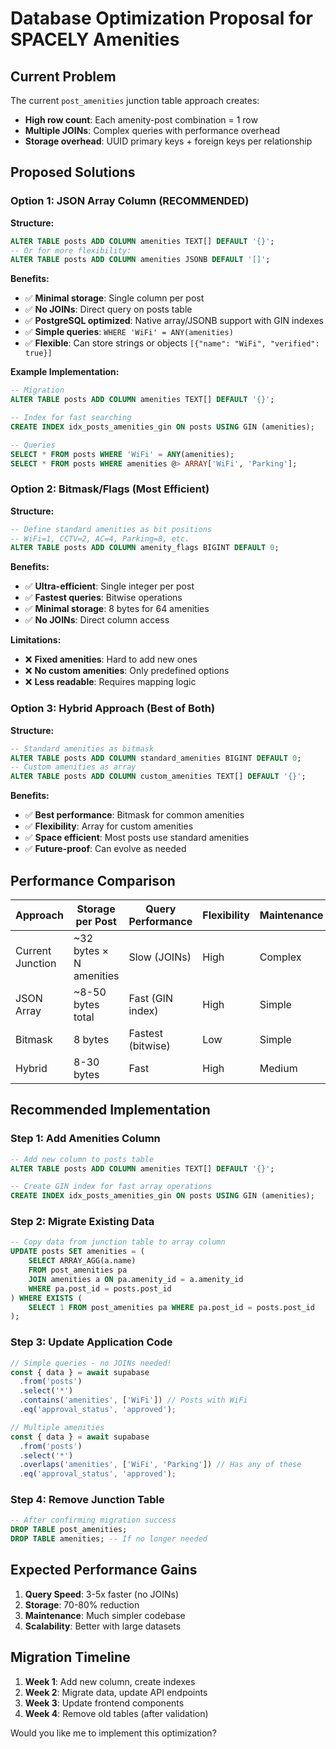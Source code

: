 # Database Optimization Proposal for SPACELY Amenities

## Current Problem
The current `post_amenities` junction table approach creates:
- **High row count**: Each amenity-post combination = 1 row
- **Multiple JOINs**: Complex queries with performance overhead
- **Storage overhead**: UUID primary keys + foreign keys per relationship

## Proposed Solutions

### Option 1: JSON Array Column (RECOMMENDED)
**Structure:**
```sql
ALTER TABLE posts ADD COLUMN amenities TEXT[] DEFAULT '{}';
-- Or for more flexibility:
ALTER TABLE posts ADD COLUMN amenities JSONB DEFAULT '[]';
```

**Benefits:**
- ✅ **Minimal storage**: Single column per post
- ✅ **No JOINs**: Direct query on posts table
- ✅ **PostgreSQL optimized**: Native array/JSONB support with GIN indexes
- ✅ **Simple queries**: `WHERE 'WiFi' = ANY(amenities)`
- ✅ **Flexible**: Can store strings or objects `[{"name": "WiFi", "verified": true}]`

**Example Implementation:**
```sql
-- Migration
ALTER TABLE posts ADD COLUMN amenities TEXT[] DEFAULT '{}';

-- Index for fast searching
CREATE INDEX idx_posts_amenities_gin ON posts USING GIN (amenities);

-- Queries
SELECT * FROM posts WHERE 'WiFi' = ANY(amenities);
SELECT * FROM posts WHERE amenities @> ARRAY['WiFi', 'Parking'];
```

### Option 2: Bitmask/Flags (Most Efficient)
**Structure:**
```sql
-- Define standard amenities as bit positions
-- WiFi=1, CCTV=2, AC=4, Parking=8, etc.
ALTER TABLE posts ADD COLUMN amenity_flags BIGINT DEFAULT 0;
```

**Benefits:**
- ✅ **Ultra-efficient**: Single integer per post
- ✅ **Fastest queries**: Bitwise operations
- ✅ **Minimal storage**: 8 bytes for 64 amenities
- ✅ **No JOINs**: Direct column access

**Limitations:**
- ❌ **Fixed amenities**: Hard to add new ones
- ❌ **No custom amenities**: Only predefined options
- ❌ **Less readable**: Requires mapping logic

### Option 3: Hybrid Approach (Best of Both)
**Structure:**
```sql
-- Standard amenities as bitmask
ALTER TABLE posts ADD COLUMN standard_amenities BIGINT DEFAULT 0;
-- Custom amenities as array
ALTER TABLE posts ADD COLUMN custom_amenities TEXT[] DEFAULT '{}';
```

**Benefits:**
- ✅ **Best performance**: Bitmask for common amenities
- ✅ **Flexibility**: Array for custom amenities
- ✅ **Space efficient**: Most posts use standard amenities
- ✅ **Future-proof**: Can evolve as needed

## Performance Comparison

| Approach | Storage per Post | Query Performance | Flexibility | Maintenance |
|----------|------------------|-------------------|-------------|-------------|
| Current Junction | ~32 bytes × N amenities | Slow (JOINs) | High | Complex |
| JSON Array | ~8-50 bytes total | Fast (GIN index) | High | Simple |
| Bitmask | 8 bytes | Fastest (bitwise) | Low | Simple |
| Hybrid | 8-30 bytes | Fast | High | Medium |

## Recommended Implementation

### Step 1: Add Amenities Column
```sql
-- Add new column to posts table
ALTER TABLE posts ADD COLUMN amenities TEXT[] DEFAULT '{}';

-- Create GIN index for fast array operations
CREATE INDEX idx_posts_amenities_gin ON posts USING GIN (amenities);
```

### Step 2: Migrate Existing Data
```sql
-- Copy data from junction table to array column
UPDATE posts SET amenities = (
    SELECT ARRAY_AGG(a.name)
    FROM post_amenities pa
    JOIN amenities a ON pa.amenity_id = a.amenity_id
    WHERE pa.post_id = posts.post_id
) WHERE EXISTS (
    SELECT 1 FROM post_amenities pa WHERE pa.post_id = posts.post_id
);
```

### Step 3: Update Application Code
```typescript
// Simple queries - no JOINs needed!
const { data } = await supabase
  .from('posts')
  .select('*')
  .contains('amenities', ['WiFi']) // Posts with WiFi
  .eq('approval_status', 'approved');

// Multiple amenities
const { data } = await supabase
  .from('posts')
  .select('*')
  .overlaps('amenities', ['WiFi', 'Parking']) // Has any of these
  .eq('approval_status', 'approved');
```

### Step 4: Remove Junction Table
```sql
-- After confirming migration success
DROP TABLE post_amenities;
DROP TABLE amenities; -- If no longer needed
```

## Expected Performance Gains

1. **Query Speed**: 3-5x faster (no JOINs)
2. **Storage**: 70-80% reduction
3. **Maintenance**: Much simpler codebase
4. **Scalability**: Better with large datasets

## Migration Timeline

1. **Week 1**: Add new column, create indexes
2. **Week 2**: Migrate data, update API endpoints
3. **Week 3**: Update frontend components
4. **Week 4**: Remove old tables (after validation)

Would you like me to implement this optimization? 
